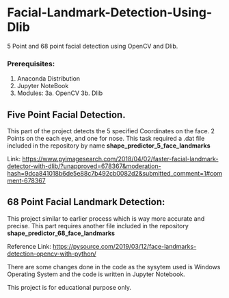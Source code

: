 # Facial-Landmark-Detection-Using-Dlib
5 Point and 68 point facial detection using OpenCV and Dlib.

### Prerequisites:

1. Anaconda Distribution
2. Jupyter NoteBook
3. Modules:
3a. OpenCV
3b. Dlib



## Five Point Facial Detection.

This part of the project detects the 5 specified Coordinates on the face.
2 Points on the each eye, and one for nose.
This task required a .dat file included in the repository by name **shape_predictor_5_face_landmarks**

Link: https://www.pyimagesearch.com/2018/04/02/faster-facial-landmark-detector-with-dlib/?unapproved=678367&moderation-hash=9dca841018b6de5e88c7b492cb0082d2&submitted_comment=1#comment-678367

## 68 Point Facial Landmark Detection:

This project similar to earlier process which is way more accurate and precise.
This part requires another file included in the repository **shape_predictor_68_face_landmarks**

Reference Link: https://pysource.com/2019/03/12/face-landmarks-detection-opencv-with-python/

There are some changes done in the code as the sysytem used is Windows Operating System and the code is written in Jupyter Notebook.

This project is for educational purpose only.
